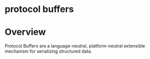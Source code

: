 # protocol buffers

# Overview

Protocol Buffers are a language-neutral, platform-neutral extensible mechanism for serializing structured data.
